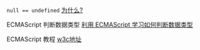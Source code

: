 `null == undefined`  [为什么?](http://www.ruanyifeng.com/blog/2014/03/undefined-vs-null.html)

ECMAScript 判断数据类型 [利用 ECMAScript 学习如何判断数据类型](https://calpa.me/2017/05/18/javascript-data-structures/)

ECMAScript 教程 [w3c地址](http://www.w3school.com.cn/js/pro_js_primitivetypes.asp)

